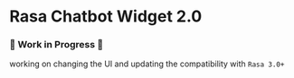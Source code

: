# Rasa Chatbot Widget 2.0

### 🚧 Work in Progress 🚧
working on changing the UI and updating the compatibility with `Rasa 3.0+`

